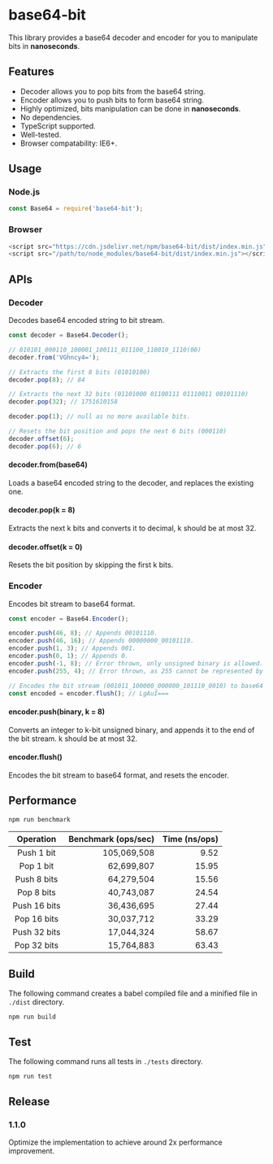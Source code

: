 # base64-bit

This library provides a base64 decoder and encoder for you to manipulate bits in **nanoseconds**.

## Features
- Decoder allows you to pop bits from the base64 string.
- Encoder allows you to push bits to form base64 string.
- Highly optimized, bits manipulation can be done in **nanoseconds**.
- No dependencies.
- TypeScript supported.
- Well-tested.
- Browser compatability: IE6+.

## Usage

### Node.js
```javascript
const Base64 = require('base64-bit');
```

### Browser
```javascript
<script src="https://cdn.jsdelivr.net/npm/base64-bit/dist/index.min.js"></script>
<script src="/path/to/node_modules/base64-bit/dist/index.min.js"></script>
```

## APIs

### Decoder
Decodes base64 encoded string to bit stream.

```javascript
const decoder = Base64.Decoder();

// 010101_000110_100001_100111_011100_110010_1110(00)
decoder.from('VGhncy4=');

// Extracts the first 8 bits (01010100)
decoder.pop(8); // 84

// Extracts the next 32 bits (01101000 01100111 01110011 00101110)
decoder.pop(32); // 1751610158

decoder.pop(1); // null as no more available bits.

// Resets the bit position and pops the next 6 bits (000110)
decoder.offset(6);
decoder.pop(6); // 6
```

#### decoder.from(base64)
Loads a base64 encoded string to the decoder, and replaces the existing one.

#### decoder.pop(k = 8)
Extracts the next k bits and converts it to decimal, k should be at most 32.

#### decoder.offset(k = 0)
Resets the bit position by skipping the first k bits.

### Encoder
Encodes bit stream to base64 format.

```javascript
const encoder = Base64.Encoder();

encoder.push(46, 8); // Appends 00101110.
encoder.push(46, 16); // Appends 00000000_00101110.
encoder.push(1, 3); // Appends 001.
encoder.push(0, 1); // Appends 0.
encoder.push(-1, 8); // Error thrown, only unsigned binary is allowed.
encoder.push(255, 4); // Error thrown, as 255 cannot be represented by 4 bits.

// Encodes the bit stream (001011_100000_000000_101110_0010) to base64 format,
const encoded = encoder.flush(); // LgAuI===
```

#### encoder.push(binary, k = 8)
Converts an integer to k-bit unsigned binary, and appends it to the end of the bit stream. k should be at most 32.

#### encoder.flush()
Encodes the bit stream to base64 format, and resets the encoder.

## Performance
```
npm run benchmark
```
| Operation  | Benchmark (ops/sec)  | Time (ns/ops)  |
| :------------: | ------------: | ------------: |
| Push 1 bit   | 105,069,508  | 9.52  |
| Pop 1 bit     | 62,699,807  | 15.95  |
| Push 8 bits  | 64,279,504  | 15.56  |
| Pop 8 bits   | 40,743,087  |  24.54 |
| Push 16 bits | 36,436,695  | 27.44  |
| Pop 16 bits  | 30,037,712 | 33.29  |
| Push 32 bits | 17,044,324 | 58.67  |
| Pop 32 bits  | 15,764,883 | 63.43  |

## Build
The following command creates a babel compiled file and a minified file in `./dist` directory.
```
npm run build
```

## Test
The following command runs all tests in `./tests` directory.
```
npm run test
```

## Release
### 1.1.0
Optimize the implementation to achieve around 2x performance improvement.